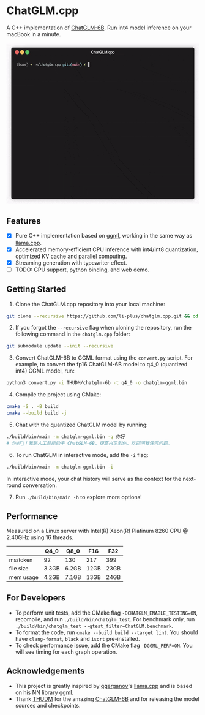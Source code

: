 # ChatGLM.cpp

A C++ implementation of [ChatGLM-6B](https://github.com/THUDM/ChatGLM-6B). Run int4 model inference on your macBook in a minute.

![demo](docs/demo.gif)

## Features

* [x] Pure C++ implementation based on [ggml](https://github.com/ggerganov/ggml), working in the same way as [llama.cpp](https://github.com/ggerganov/llama.cpp).
* [x] Accelerated memory-efficient CPU inference with int4/int8 quantization, optimized KV cache and parallel computing.
* [x] Streaming generation with typewriter effect.
* [ ] TODO: GPU support, python binding, and web demo.

## Getting Started

1. Clone the ChatGLM.cpp repository into your local machine:
```sh
git clone --recursive https://github.com/li-plus/chatglm.cpp.git && cd chatglm.cpp
```

2. If you forgot the `--recursive` flag when cloning the repository, run the following command in the `chatglm.cpp` folder:
```sh
git submodule update --init --recursive
```

3. Convert ChatGLM-6B to GGML format using the `convert.py` script. For example, to convert the fp16 ChatGLM-6B model to q4_0 (quantized int4) GGML model, run:
```sh
python3 convert.py -i THUDM/chatglm-6b -t q4_0 -o chatglm-ggml.bin
```

4. Compile the project using CMake:
```sh
cmake -S . -B build
cmake --build build -j
```

5. Chat with the quantized ChatGLM model by running:
```sh
./build/bin/main -m chatglm-ggml.bin -q 你好
# 你好👋！我是人工智能助手 ChatGLM-6B，很高兴见到你，欢迎问我任何问题。
```

6. To run ChatGLM in interactive mode, add the `-i` flag:
```sh
./build/bin/main -m chatglm-ggml.bin -i
```
In interactive mode, your chat history will serve as the context for the next-round conversation.

7. Run `./build/bin/main -h` to explore more options!

## Performance

Measured on a Linux server with Intel(R) Xeon(R) Platinum 8260 CPU @ 2.40GHz using 16 threads.

|           | Q4_0  | Q8_0  | F16  | F32  |
|-----------|-------|-------|------|------|
| ms/token  | 92    | 130   | 217  | 399  |
| file size | 3.3GB | 6.2GB | 12GB | 23GB |
| mem usage | 4.2GB | 7.1GB | 13GB | 24GB |

## For Developers

* To perform unit tests, add the CMake flag `-DCHATGLM_ENABLE_TESTING=ON`, recompile, and run `./build/bin/chatglm_test`. For benchmark only, run `./build/bin/chatglm_test --gtest_filter=ChatGLM.benchmark`.
* To format the code, run `cmake --build build --target lint`. You should have `clang-format`, `black` and `isort` pre-installed.
* To check performance issue, add the CMake flag `-DGGML_PERF=ON`. You will see timing for each graph operation.

## Acknowledgements

* This project is greatly inspired by [ggerganov](https://github.com/ggerganov)'s [llama.cpp](https://github.com/ggerganov/llama.cpp) and is based on his NN library [ggml](https://github.com/ggerganov/ggml).
* Thank [THUDM](https://github.com/THUDM) for the amazing [ChatGLM-6B](https://github.com/THUDM/ChatGLM-6B) and for releasing the model sources and checkpoints.
